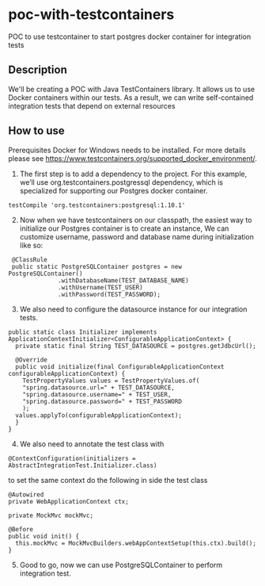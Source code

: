 # poc-with-testcontainers

POC to use testcontainer to start postgres docker container for integration tests


## Description
We'll be creating a POC with Java TestContainers library. It allows us to use Docker containers within our tests. As a result, we can write self-contained integration tests that depend on external resources

## How to use

Prerequisites
    Docker for Windows needs to be installed. For more details please see https://www.testcontainers.org/supported_docker_environment/.

1. The first step is to add a dependency to the project. For this example, we’ll use org.testcontainers.postgressql dependency, which is specialized for supporting our Postgres docker container.

```
testCompile 'org.testcontainers:postgresql:1.10.1'
```
2. Now when we have testcontainers on our classpath, the easiest way to initialize our Postgres container is to create an instance, We can customize username, password and database name during initialization like so:
```
 @ClassRule 
 public static PostgreSQLContainer postgres = new PostgreSQLContainer()
              .withDatabaseName(TEST_DATABASE_NAME)
              .withUsername(TEST_USER)
              .withPassword(TEST_PASSWORD);
```
3. We also need to configure the datasource instance for our integration tests.

```
public static class Initializer implements ApplicationContextInitializer<ConfigurableApplicationContext> {
  private static final String TEST_DATASOURCE = postgres.getJdbcUrl();

  @Override
  public void initialize(final ConfigurableApplicationContext configurableApplicationContext) {
    TestPropertyValues values = TestPropertyValues.of(
    "spring.datasource.url=" + TEST_DATASOURCE,
    "spring.datasource.username=" + TEST_USER,
    "spring.datasource.password=" + TEST_PASSWORD
    );
  values.applyTo(configurableApplicationContext);
  }
}
```
4. We also need to annotate the test class with
```
@ContextConfiguration(initializers = AbstractIntegrationTest.Initializer.class)
```
to set the same context do the following in side the test class
```
@Autowired
private WebApplicationContext ctx;

private MockMvc mockMvc;

@Before
public void init() {
  this.mockMvc = MockMvcBuilders.webAppContextSetup(this.ctx).build();
}
```
5. Good to go, now we can use PostgreSQLContainer to perform integration test.



